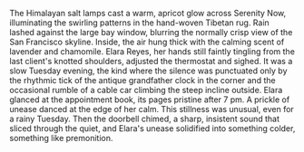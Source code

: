 The Himalayan salt lamps cast a warm, apricot glow across Serenity Now, illuminating the swirling patterns in the hand-woven Tibetan rug.  Rain lashed against the large bay window, blurring the normally crisp view of the San Francisco skyline. Inside, the air hung thick with the calming scent of lavender and chamomile.  Elara Reyes, her hands still faintly tingling from the last client's knotted shoulders, adjusted the thermostat and sighed.  It was a slow Tuesday evening, the kind where the silence was punctuated only by the rhythmic tick of the antique grandfather clock in the corner and the occasional rumble of a cable car climbing the steep incline outside. Elara glanced at the appointment book, its pages pristine after 7 pm.  A prickle of unease danced at the edge of her calm.  This stillness was unusual, even for a rainy Tuesday.  Then the doorbell chimed, a sharp, insistent sound that sliced through the quiet, and Elara's unease solidified into something colder, something like premonition.
